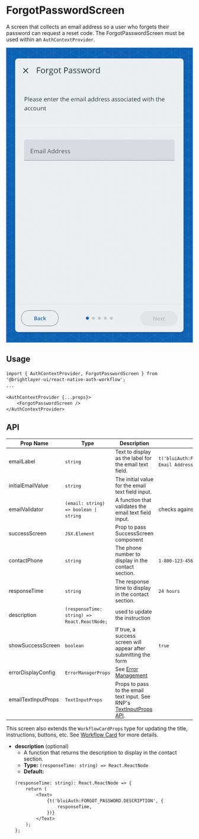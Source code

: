 # ForgotPasswordScreen

A screen that collects an email address so a user who forgets their password can request a reset code. The ForgotPasswordScreen must be used within an `AuthContextProvider`.

![Forgot Password](../../media/screens/forgot-password.png)

## Usage

```tsx
import { AuthContextProvider, ForgotPasswordScreen } from '@brightlayer-ui/react-native-auth-workflow';
...

<AuthContextProvider {...props}>
    <ForgotPasswordScreen />
</AuthContextProvider>
```

## API

| Prop Name           | Type                                         | Description                                                                                                                                              | Default                                                         |
| ------------------- | -------------------------------------------- | -------------------------------------------------------------------------------------------------------------------------------------------------------- | --------------------------------------------------------------- |
| emailLabel          | `string`                                     | Text to display as the label for the email text field.                                                                                                   | `t('bluiAuth:FORGOT_PASSWORD.EMAIL_ADDRESS')`// `Email Address` |
| initialEmailValue   | `string`                                     | The initial value for the email text field input.                                                                                                        |                                                                 |
| emailValidator      | `(email: string) => boolean \| string`       | A function that validates the email text field input.                                                                                                    | checks against valid email regex                                |
| successScreen       | `JSX.Element`                                | Prop to pass SuccessScreen component                                                                                                                     |
| contactPhone        | `string`                                     | The phone number to display in the contact section.                                                                                                      | `1-800-123-4567`                                                |
| responseTime        | `string`                                     | The response time to display in the contact section.                                                                                                     | `24 hours`                                                      |
| description         | `(responseTime: string) => React.ReactNode;` | used to update the instruction                                                                                                                           |
| showSuccessScreen   | `boolean`                                    | If true, a success screen will appear after submitting the form                                                                                          | `true`                                                          |
| errorDisplayConfig  | `ErrorManagerProps`                          | See [Error Management](../error-management.md)                                                                                                           |                                                                 |
| emailTextInputProps | `TextInputProps`                             | Props to pass to the email text input. See RNP's [TextInputProps API](https://callstack.github.io/react-native-paper/docs/components/TextInput/#props/). |                                                                 |

This screen also extends the `WorkflowCardProps` type for updating the title, instructions, buttons, etc. See [Workflow Card](../components/workflow-card.md) for more details.

-   **description** (optional)
    -   A function that returns the description to display in the contact section.
    -   **Type:** `(responseTime: string) => React.ReactNode`
    -   **Default:**
    ```tsx
    (responseTime: string): React.ReactNode => {
        return (
            <Text>
                {t('bluiAuth:FORGOT_PASSWORD.DESCRIPTION', {
                    responseTime,
                })}
            </Text>
        );
    };
    ```
